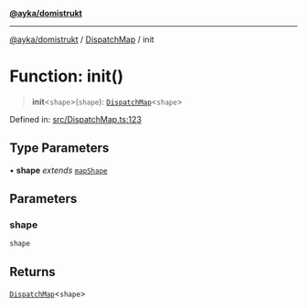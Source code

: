 [**@ayka/domistrukt**](../../../README.md)

***

[@ayka/domistrukt](../../../globals.md) / [DispatchMap](../README.md) / init

# Function: init()

> **init**\<`shape`\>(`shape`): [`DispatchMap`](../classes/DispatchMap.md)\<`shape`\>

Defined in: [src/DispatchMap.ts:123](https://github.com/AndreyMork/domistrukt/blob/8b5cf3c2b6165986c4aa42ad9bdd7f6c43c22c84/src/DispatchMap.ts#L123)

## Type Parameters

• **shape** *extends* [`mapShape`](../type-aliases/mapShape.md)

## Parameters

### shape

`shape`

## Returns

[`DispatchMap`](../classes/DispatchMap.md)\<`shape`\>
